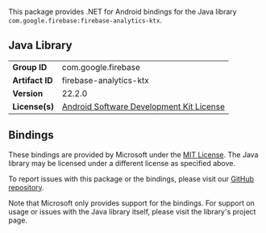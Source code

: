 This package provides .NET for Android bindings for the Java library `com.google.firebase:firebase-analytics-ktx`.

## Java Library

| | |
|-|-|
| **Group ID** | com.google.firebase |
| **Artifact ID** | firebase-analytics-ktx |
| **Version** | 22.2.0 |
| **License(s)** | [Android Software Development Kit License](https://developer.android.com/studio/terms.html) |

## Bindings

These bindings are provided by Microsoft under the [MIT License](https://opensource.org/licenses/MIT). The Java
library may be licensed under a different license as specified above.

To report issues with this package or the bindings, please visit our [GitHub repository](https://aka.ms/android-libraries).

Note that Microsoft only provides support for the bindings. For support on
usage or issues with the Java library itself, please visit the library's project page.

